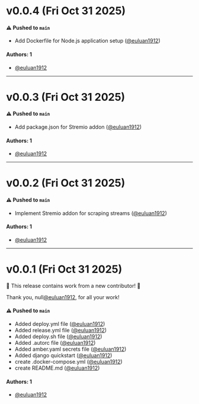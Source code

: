 # v0.0.4 (Fri Oct 31 2025)

#### ⚠️ Pushed to `main`

- Add Dockerfile for Node.js application setup ([@euluan1912](https://github.com/euluan1912))

#### Authors: 1

- [@euluan1912](https://github.com/euluan1912)

---

# v0.0.3 (Fri Oct 31 2025)

#### ⚠️ Pushed to `main`

- Add package.json for Stremio addon ([@euluan1912](https://github.com/euluan1912))

#### Authors: 1

- [@euluan1912](https://github.com/euluan1912)

---

# v0.0.2 (Fri Oct 31 2025)

#### ⚠️ Pushed to `main`

- Implement Stremio addon for scraping streams ([@euluan1912](https://github.com/euluan1912))

#### Authors: 1

- [@euluan1912](https://github.com/euluan1912)

---

# v0.0.1 (Fri Oct 31 2025)

:tada: This release contains work from a new contributor! :tada:

Thank you, null[@euluan1912](https://github.com/euluan1912), for all your work!

#### ⚠️ Pushed to `main`

- Added deploy.yml file ([@euluan1912](https://github.com/euluan1912))
- Added release.yml file ([@euluan1912](https://github.com/euluan1912))
- Added deploy.sh file ([@euluan1912](https://github.com/euluan1912))
- Added .autorc file ([@euluan1912](https://github.com/euluan1912))
- Added amber.yaml secrets file ([@euluan1912](https://github.com/euluan1912))
- Added django quickstart ([@euluan1912](https://github.com/euluan1912))
- create .docker-compose.yml ([@euluan1912](https://github.com/euluan1912))
- create README.md ([@euluan1912](https://github.com/euluan1912))

#### Authors: 1

- [@euluan1912](https://github.com/euluan1912)
